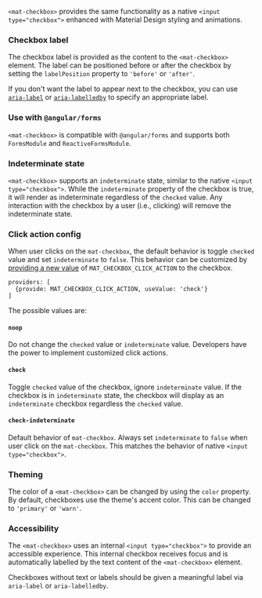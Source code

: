 `<mat-checkbox>` provides the same functionality as a native `<input type="checkbox">`
enhanced with Material Design styling and animations.

<!-- example(checkbox-overview) -->

### Checkbox label
The checkbox label is provided as the content to the `<mat-checkbox>` element. The label can be 
positioned before or after the checkbox by setting the `labelPosition` property to `'before'` or
`'after'`.

If you don't want the label to appear next to the checkbox, you can use 
[`aria-label`](https://www.w3.org/TR/wai-aria/states_and_properties#aria-label) or 
[`aria-labelledby`](https://www.w3.org/TR/wai-aria/states_and_properties#aria-labelledby) to 
specify an appropriate label.

### Use with `@angular/forms`
`<mat-checkbox>` is compatible with `@angular/forms` and supports both `FormsModule` 
and `ReactiveFormsModule`.

### Indeterminate state
`<mat-checkbox>` supports an `indeterminate` state, similar to the native `<input type="checkbox">`.
While the `indeterminate` property of the checkbox is true, it will render as indeterminate 
regardless of the `checked` value. Any interaction with the checkbox by a user (i.e., clicking) will
remove the indeterminate state.

### Click action config
When user clicks on the `mat-checkbox`, the default behavior is toggle `checked` value and set
`indeterminate` to `false`. This behavior can be customized by
[providing a new value](https://angular.io/guide/dependency-injection)
of `MAT_CHECKBOX_CLICK_ACTION` to the checkbox.

```
providers: [
  {provide: MAT_CHECKBOX_CLICK_ACTION, useValue: 'check'}
]
```

The possible values are:

#### `noop`
Do not change the `checked` value or `indeterminate` value. Developers have the power to
implement customized click actions.

#### `check`
Toggle `checked` value of the checkbox, ignore `indeterminate` value. If the
checkbox is in `indeterminate` state, the checkbox will display as an `indeterminate` checkbox
regardless the `checked` value.

#### `check-indeterminate`
Default behavior of `mat-checkbox`. Always set `indeterminate` to `false`
when user click on the `mat-checkbox`.
This matches the behavior of native `<input type="checkbox">`.

### Theming
The color of a `<mat-checkbox>` can be changed by using the `color` property. By default, checkboxes
use the theme's accent color. This can be changed to `'primary'` or `'warn'`.  

### Accessibility
The `<mat-checkbox>` uses an internal `<input type="checkbox">` to provide an accessible experience.
This internal checkbox receives focus and is automatically labelled by the text content of the
`<mat-checkbox>` element.

Checkboxes without text or labels should be given a meaningful label via `aria-label` or
`aria-labelledby`.
